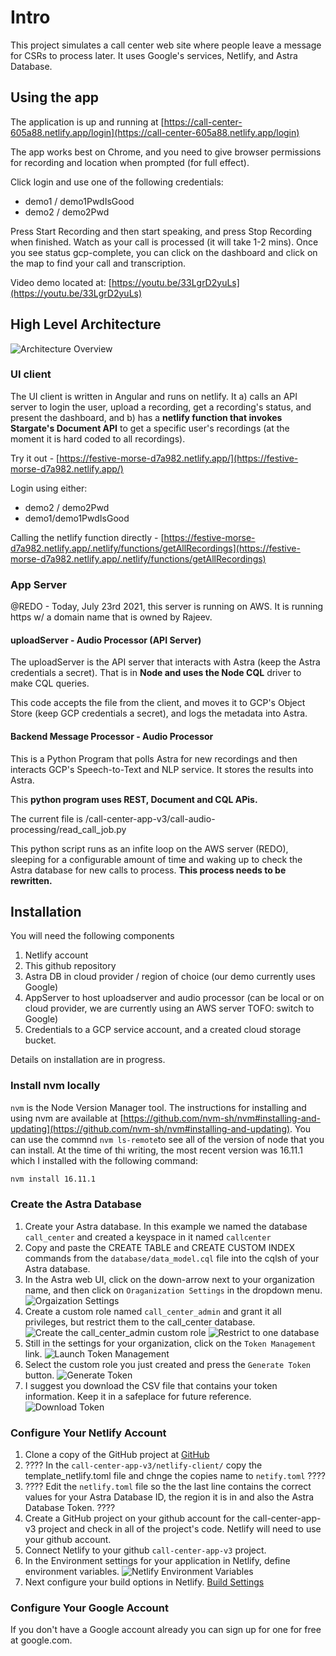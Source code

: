 # Intro

This project simulates a call center web site where people leave a message for CSRs
to process later.  It uses Google's services, Netlify, and Astra Database.

## Using the app

The application is up and running at
[https://call-center-605a88.netlify.app/login](https://call-center-605a88.netlify.app/login)

The app works best on Chrome, and you need to give browser permissions for recording and location when prompted (for full effect).

Click login and use one of the following credentials:

- demo1 / demo1PwdIsGood
- demo2 / demo2Pwd

Press Start Recording and then start speaking, and press Stop Recording when finished.  Watch as your call is processed (it will take 1-2 mins).  Once you see status gcp-complete, you can click on the dashboard and click on the map to find your call and transcription.

Video demo located at: [https://youtu.be/33LgrD2yuLs](https://youtu.be/33LgrD2yuLs)

## High Level Architecture

![Architecture Overview](./netlify-client/src/assets/images/CompletedTranscribingAndSentiementAnalysis.png)

### UI client

The UI client is written in Angular and runs on netlify.  It a) calls an
API server to login the user, upload a recording, get a recording's
status, and present the dashboard, and b) has a **netlify function that
invokes Stargate's Document API** to get a specific user's recordings (at
the moment it is hard coded to all recordings).

Try it out - [https://festive-morse-d7a982.netlify.app/](https://festive-morse-d7a982.netlify.app/)

Login using either:

- demo2 / demo2Pwd
- demo1/demo1PwdIsGood

Calling the netlify function directly - [https://festive-morse-d7a982.netlify.app/.netlify/functions/getAllRecordings](https://festive-morse-d7a982.netlify.app/.netlify/functions/getAllRecordings)

### App Server

@REDO - Today, July 23rd 2021, this server is running on AWS.  It is running https w/ a domain
name that is owned by Rajeev.

#### uploadServer - Audio Processor (API Server)

The uploadServer is the API server that interacts with Astra (keep the Astra credentials a secret).
That is in **Node and uses the Node CQL** driver to make CQL queries.

This code accepts the file from the client, and moves it to GCP's Object Store (keep GCP credentials a secret), and logs the metadata into Astra.

#### Backend Message Processor - Audio Processor

This is a Python Program that polls Astra for new recordings and then interacts GCP's Speech-to-Text and NLP service.  It stores the results into Astra.

This **python program uses REST, Document and CQL APis.**

The current file is /call-center-app-v3/call-audio-processing/read_call_job.py

This python script runs as an infite loop on the AWS server (REDO), sleeping for a configurable amount of time and waking up to check the Astra database for new calls to process.  **This process needs to be rewritten.**

## Installation

You will need the following components

1. Netlify account
1. This github repository
1. Astra DB in cloud provider / region of choice (our demo currently uses Google)
1. AppServer to host uploadserver and audio processor (can be local or on cloud provider, we are currently using an AWS server TOFO: switch to Google)
1. Credentials to a GCP service account, and a created cloud storage bucket.

Details on installation are in progress.

### Install nvm locally

```nvm``` is the Node Version Manager tool. The instructions for installing and using nvm are available at [https://github.com/nvm-sh/nvm#installing-and-updating](https://github.com/nvm-sh/nvm#installing-and-updating). You can use the commnd ```nvm ls-remote```to see all of the version of node that you can install. At the time of thi writing, the most recent version was 16.11.1 which I installed with the following command:

```sh
nvm install 16.11.1
```

### Create the Astra Database

1. Create your Astra database. In this example we named the database ```call_center``` and created a keyspace in it named ```callcenter```
1. Copy and paste the CREATE TABLE and CREATE CUSTOM INDEX commands from the ```database/data_model.cql``` file into the cqlsh of your Astra database.
1. In the Astra web UI, click on the down-arrow next to your organization name, and then click on ```Oraganization Settings``` in the dropdown menu. ![Orgaization Settings](./images/organization_settings.png)
1. Create a custom role named ```call_center_admin``` and grant it all privileges, but restrict them to the call_center database.
![Create the call_center_admin custom role](./images/custom_role_1.png) ![Restrict to one database](./images/custom_role_2.png)
1. Still in the settings for your organization, click on the ```Token Management``` link. ![Launch Token Management](./images/token_mgt_1.png)
1. Select the custom role you just created and press the ```Generate Token``` button. ![Generate Token](./images/token_mgt_2.png)
1. I suggest you download the CSV file that contains your token information. Keep it in a safeplace for future reference. ![Download Token](./images/token_mgt_3.png)

### Configure Your Netlify Account

1. Clone a copy of the GitHub project at [GitHub](https://github.com/jdavies/call-center-app-v3)
1. ???? In the ```call-center-app-v3/netlify-client/``` copy the template_netlify.toml file and chnge the copies name to ```netify.toml``` ????
1. ???? Edit the ```netlify.toml``` file so the the last line contains the correct values for your Astra Database ID, the region it is in and also the Astra Database Token. ????
1. Create a GitHub project on your github account for the call-center-app-v3 project and check in all of the project's code. Netlify will need to use your github account.
1. Connect Netlify to your github ```call-center-app-v3``` project.
1. In the Environment settings for your application in Netlify, define environment variables. ![Netlify Environment Variables](./images/netlify_environment_vars.png)
1. Next configure your build options in Netlify. [Build Settings](./images/netlify_build_settings.png)

### Configure Your Google Account

If you don't have a Google account already you can sign up for one for free at google.com.
